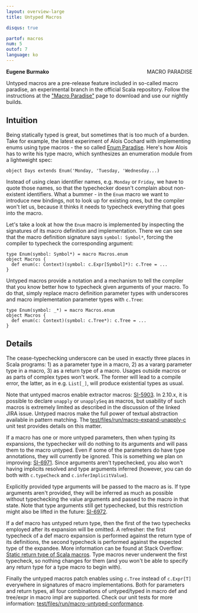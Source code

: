 ```yaml
---
layout: overview-large
title: Untyped Macros

disqus: true

partof: macros
num: 5
outof: 7
language: ko
---
```

<a href="/overviews/macros/paradise.html"><span class="label important" style="float: right;">MACRO PARADISE</span></a>

**Eugene Burmako**

Untyped macros are a pre-release feature included in so-called macro paradise, an experimental branch in the official Scala repository. Follow the instructions at the ["Macro Paradise"](/overviews/macros/paradise.html) page to download and use our nightly builds.

## Intuition

Being statically typed is great, but sometimes that is too much of a burden. Take for example, the latest experiment of Alois Cochard with
implementing enums using type macros - the so called [Enum Paradise](https://github.com/aloiscochard/enum-paradise). Here's how Alois has
to write his type macro, which synthesizes an enumeration module from a lightweight spec:

    object Days extends Enum('Monday, 'Tuesday, 'Wednesday...)

Instead of using clean identifier names, e.g. `Monday` or `Friday`, we have to quote those names, so that the typechecker doesn't complain
about non-existent identifiers. What a bummer - in the `Enum` macro we want to introduce new bindings, not to look up for existing ones,
but the compiler won't let us, because it thinks it needs to typecheck everything that goes into the macro.

Let's take a look at how the `Enum` macro is implemented by inspecting the signatures of its macro definition and implementation. There we can
see that the macro definition signature says `symbol: Symbol*`, forcing the compiler to typecheck the corresponding argument:

    type Enum(symbol: Symbol*) = macro Macros.enum
    object Macros {
      def enum(c: Context)(symbol: c.Expr[Symbol]*): c.Tree = ...
    }

Untyped macros provide a notation and a mechanism to tell the compiler that you know better how to typecheck given arguments of your macro.
To do that, simply replace macro definition parameter types with underscores and macro implementation parameter types with `c.Tree`:

    type Enum(symbol: _*) = macro Macros.enum
    object Macros {
      def enum(c: Context)(symbol: c.Tree*): c.Tree = ...
    }

## Details

The cease-typechecking underscore can be used in exactly three places in Scala programs: 1) as a parameter type in a macro,
2) as a vararg parameter type in a macro, 3) as a return type of a macro. Usages outside macros or as parts of complex types won't work.
The former will lead to a compile error, the latter, as in e.g. `List[_]`, will produce existential types as usual.

Note that untyped macros enable extractor macros: [SI-5903](https://issues.scala-lang.org/browse/SI-5903). In 2.10.x, it is possible
to declare `unapply` or `unapplySeq` as macros, but usability of such macros is extremely limited as described in the discussion
of the linked JIRA issue. Untyped macros make the full power of textual abstraction available in pattern matching. The
[test/files/run/macro-expand-unapply-c](https://github.com/scalamacros/kepler/tree/paradise/macros/test/files/run/macro-expand-unapply-c)
unit test provides details on this matter.

If a macro has one or more untyped parameters, then when typing its expansions, the typechecker will do nothing to its arguments
and will pass them to the macro untyped. Even if some of the parameters do have type annotations, they will currently be ignored. This
is something we plan on improving: [SI-6971](https://issues.scala-lang.org/browse/SI-6971). Since arguments aren't typechecked, you
also won't having implicits resolved and type arguments inferred (however, you can do both with `c.typeCheck` and `c.inferImplicitValue`).

Explicitly provided type arguments will be passed to the macro as is. If type arguments aren't provided, they will be inferred as much as
possible without typechecking the value arguments and passed to the macro in that state. Note that type arguments still get typechecked, but
this restriction might also be lifted in the future: [SI-6972](https://issues.scala-lang.org/browse/SI-6972).

If a def macro has untyped return type, then the first of the two typechecks employed after its expansion will be omitted. A refresher:
the first typecheck of a def macro expansion is performed against the return type of its definitions, the second typecheck is performed
against the expected type of the expandee. More information can be found at Stack Overflow: [Static return type of Scala macros](http://stackoverflow.com/questions/13669974/static-return-type-of-scala-macros). Type macros never underwent the first typecheck, so
nothing changes for them (and you won't be able to specify any return type for a type macro to begin with).

Finally the untyped macros patch enables using `c.Tree` instead of `c.Expr[T]` everywhere in signatures of macro implementations.
Both for parameters and return types, all four combinations of untyped/typed in macro def and tree/expr in macro impl are supported.
Check our unit tests for more information: [test/files/run/macro-untyped-conformance](https://github.com/scalamacros/kepler/blob/b55bda4860a205c88e9ae27015cf2d6563cc241d/test/files/run/macro-untyped-conformance/Impls_Macros_1.scala).
